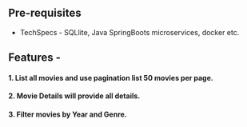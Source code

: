 ## Pre-requisites

* TechSpecs - SQLlite, Java SpringBoots microservices, docker etc.


## Features -

#### 1. List all movies and use pagination list 50 movies per page.
#### 2. Movie Details will provide all details.
#### 3. Filter movies by Year and Genre.
